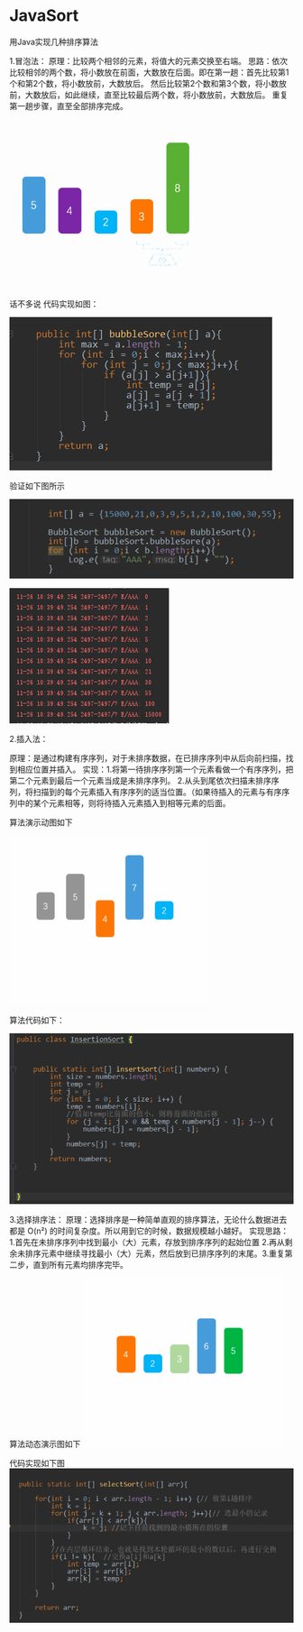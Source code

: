 # JavaSort
用Java实现几种排序算法


1.冒泡法：
原理：比较两个相邻的元素，将值大的元素交换至右端。
思路：依次比较相邻的两个数，将小数放在前面，大数放在后面。即在第一趟：首先比较第1个和第2个数，将小数放前，大数放后。
然后比较第2个数和第3个数，将小数放前，大数放后，如此继续，直至比较最后两个数，将小数放前，大数放后。
重复第一趟步骤，直至全部排序完成。

![image](https://github.com/zhanglu1994/JavaSort/blob/master/app/photo/%E5%86%92%E6%B3%A1.gif)

话不多说 代码实现如图：

![image](https://github.com/zhanglu1994/JavaSort/blob/master/app/photo/%E5%86%92%E6%B3%A1%E4%BB%A3%E7%A0%81%E5%AE%9E%E7%8E%B0.png)

验证如下图所示

![image](https://github.com/zhanglu1994/JavaSort/blob/master/app/photo/%E5%86%92%E6%B3%A1A.png)

![image](https://github.com/zhanglu1994/JavaSort/blob/master/app/photo/%E5%86%92%E6%B3%A1B.png)

2.插入法：

原理：是通过构建有序序列，对于未排序数据，在已排序序列中从后向前扫描，找到相应位置并插入。
实现：1.将第一待排序序列第一个元素看做一个有序序列，把第二个元素到最后一个元素当成是未排序序列。
2.从头到尾依次扫描未排序序列，将扫描到的每个元素插入有序序列的适当位置。（如果待插入的元素与有序序列中的某个元素相等，则将待插入元素插入到相等元素的后面。

算法演示动图如下

![image](https://github.com/zhanglu1994/JavaSort/blob/master/app/photo/%E6%8F%92%E5%85%A5%E6%8E%92%E5%BA%8F.gif)

算法代码如下：

![image](https://github.com/zhanglu1994/JavaSort/blob/master/app/photo/%E6%8F%92%E5%85%A5%E6%8E%92%E5%BA%8F%E4%BB%A3%E7%A0%81%E5%AE%9E%E7%8E%B0.png)

3.选择排序法：
原理：选择排序是一种简单直观的排序算法，无论什么数据进去都是 O(n²) 的时间复杂度。所以用到它的时候，数据规模越小越好。
实现思路：1.首先在未排序序列中找到最小（大）元素，存放到排序序列的起始位置 2.再从剩余未排序元素中继续寻找最小（大）元素，然后放到已排序序列的末尾。3.重复第二步，直到所有元素均排序完毕。

算法动态演示图如下
![image](https://github.com/zhanglu1994/JavaSort/blob/master/app/photo/%E9%80%89%E6%8B%A9%E6%8E%92%E5%BA%8F.gif)

代码实现如下图
![image](https://github.com/zhanglu1994/JavaSort/blob/master/app/photo/%E9%80%89%E6%8B%A9%E6%8E%92%E5%BA%8F%E4%BB%A3%E7%A0%81%E5%AE%9E%E7%8E%B0.png)



